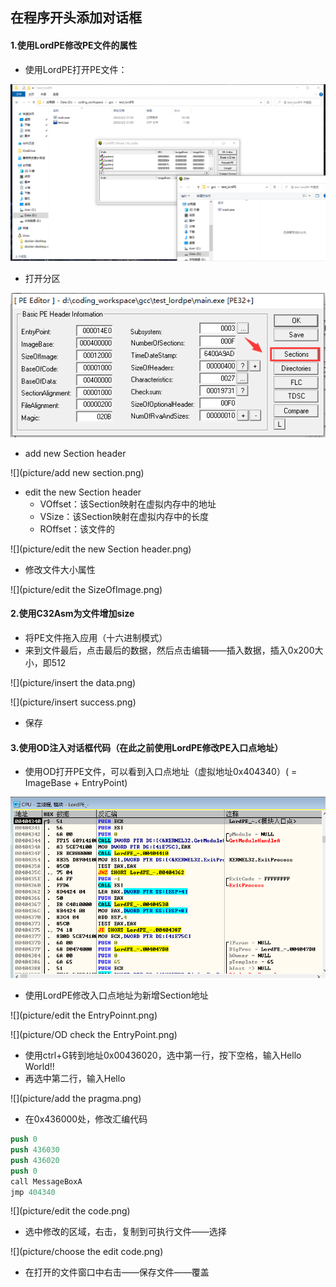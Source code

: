 ## 在程序开头添加对话框

#### 1.使用LordPE修改PE文件的属性

* 使用LordPE打开PE文件：

![](picture/打开PE文件.png)

* 打开分区

![](picture/打开分区.png)

* add new Section header

![](picture/add new section.png)

* edit the new Section header
	* VOffset：该Section映射在虚拟内存中的地址
	* VSize：该Section映射在虚拟内存中的长度
	* ROffset：该文件的

![](picture/edit the new Section header.png)

* 修改文件大小属性

![](picture/edit the SizeOfImage.png)

#### 2.使用C32Asm为文件增加size

* 将PE文件拖入应用（十六进制模式）
* 来到文件最后，点击最后的数据，然后点击编辑——插入数据，插入0x200大小，即512

![](picture/insert the data.png)

![](picture/insert success.png)

* 保存

#### 3.使用OD注入对话框代码（在此之前使用LordPE修改PE入口点地址）

* 使用OD打开PE文件，可以看到入口点地址（虚拟地址0x404340）( = ImageBase + EntryPoint)

![](picture/StartOfPoint.png)

* 使用LordPE修改入口点地址为新增Section地址

![](picture/edit the EntryPoinnt.png)

![](picture/OD check the EntryPoint.png)

* 使用ctrl+G转到地址0x00436020，选中第一行，按下空格，输入Hello World!!
* 再选中第二行，输入Hello

![](picture/add the pragma.png)

* 在0x436000处，修改汇编代码

```commonlisp
push 0
push 436030
push 436020
push 0
call MessageBoxA
jmp 404340
```

![](picture/edit the code.png)

* 选中修改的区域，右击，复制到可执行文件——选择

![](picture/choose the edit code.png)

* 在打开的文件窗口中右击——保存文件——覆盖